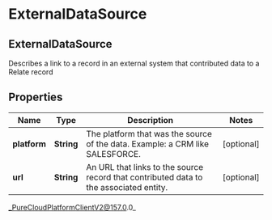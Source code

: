# ExternalDataSource

## ExternalDataSource
Describes a link to a record in an external system that contributed data to a Relate record

## Properties

|Name | Type | Description | Notes|
|------------ | ------------- | ------------- | -------------|
| **platform** | **String** | The platform that was the source of the data.  Example: a CRM like SALESFORCE. | [optional] |
| **url** | **String** | An URL that links to the source record that contributed data to the associated entity. | [optional] |



_PureCloudPlatformClientV2@157.0.0_
